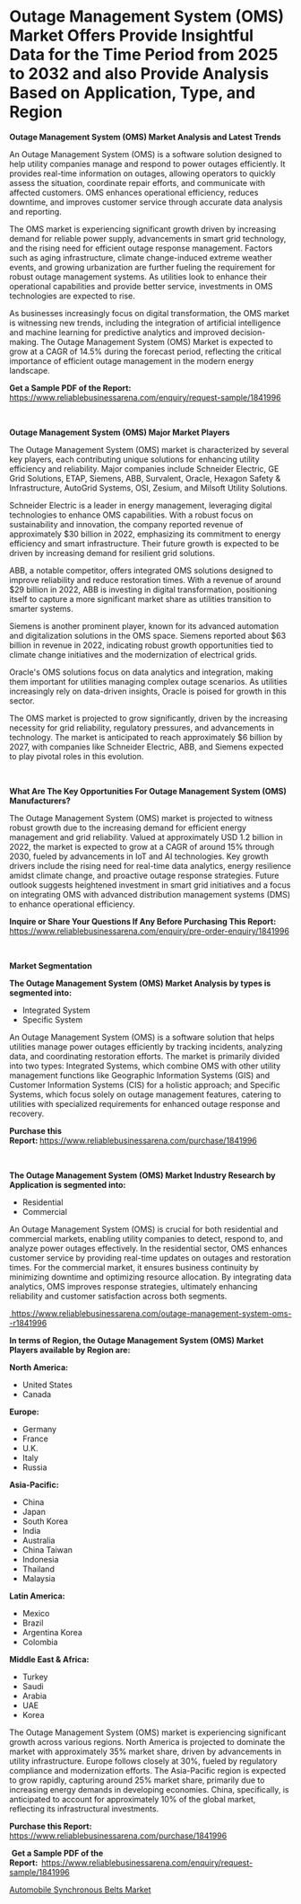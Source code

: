 <p><h1>Outage Management System (OMS) Market Offers Provide Insightful Data for the Time Period from 2025 to 2032 and also Provide Analysis Based on Application, Type, and Region</h1></p><p><strong>Outage Management System (OMS) Market Analysis and Latest Trends</strong></p>
<p><p>An Outage Management System (OMS) is a software solution designed to help utility companies manage and respond to power outages efficiently. It provides real-time information on outages, allowing operators to quickly assess the situation, coordinate repair efforts, and communicate with affected customers. OMS enhances operational efficiency, reduces downtime, and improves customer service through accurate data analysis and reporting.</p><p>The OMS market is experiencing significant growth driven by increasing demand for reliable power supply, advancements in smart grid technology, and the rising need for efficient outage response management. Factors such as aging infrastructure, climate change-induced extreme weather events, and growing urbanization are further fueling the requirement for robust outage management systems. As utilities look to enhance their operational capabilities and provide better service, investments in OMS technologies are expected to rise.</p><p>As businesses increasingly focus on digital transformation, the OMS market is witnessing new trends, including the integration of artificial intelligence and machine learning for predictive analytics and improved decision-making. The Outage Management System (OMS) Market is expected to grow at a CAGR of 14.5% during the forecast period, reflecting the critical importance of efficient outage management in the modern energy landscape.</p></p>
<p><strong>Get a Sample PDF of the Report:&nbsp;</strong> <a href="https://www.reliablebusinessarena.com/enquiry/request-sample/1841996?utm_campaign=3211&utm_medium=2&utm_source=Github&utm_content=ia&utm_term=26032025&utm_id=outage-management-system-oms">https://www.reliablebusinessarena.com/enquiry/request-sample/1841996</a></p>
<p>&nbsp;</p>
<p><strong>Outage Management System (OMS) Major Market Players</strong></p>
<p><p>The Outage Management System (OMS) market is characterized by several key players, each contributing unique solutions for enhancing utility efficiency and reliability. Major companies include Schneider Electric, GE Grid Solutions, ETAP, Siemens, ABB, Survalent, Oracle, Hexagon Safety & Infrastructure, AutoGrid Systems, OSI, Zesium, and Milsoft Utility Solutions.</p><p>Schneider Electric is a leader in energy management, leveraging digital technologies to enhance OMS capabilities. With a robust focus on sustainability and innovation, the company reported revenue of approximately $30 billion in 2022, emphasizing its commitment to energy efficiency and smart infrastructure. Their future growth is expected to be driven by increasing demand for resilient grid solutions.</p><p>ABB, a notable competitor, offers integrated OMS solutions designed to improve reliability and reduce restoration times. With a revenue of around $29 billion in 2022, ABB is investing in digital transformation, positioning itself to capture a more significant market share as utilities transition to smarter systems.</p><p>Siemens is another prominent player, known for its advanced automation and digitalization solutions in the OMS space. Siemens reported about $63 billion in revenue in 2022, indicating robust growth opportunities tied to climate change initiatives and the modernization of electrical grids.</p><p>Oracle's OMS solutions focus on data analytics and integration, making them important for utilities managing complex outage scenarios. As utilities increasingly rely on data-driven insights, Oracle is poised for growth in this sector.</p><p>The OMS market is projected to grow significantly, driven by the increasing necessity for grid reliability, regulatory pressures, and advancements in technology. The market is anticipated to reach approximately $6 billion by 2027, with companies like Schneider Electric, ABB, and Siemens expected to play pivotal roles in this evolution.</p></p>
<p>&nbsp;</p>
<p><strong>What Are The Key Opportunities For Outage Management System (OMS) Manufacturers?</strong></p>
<p><p>The Outage Management System (OMS) market is projected to witness robust growth due to the increasing demand for efficient energy management and grid reliability. Valued at approximately USD 1.2 billion in 2022, the market is expected to grow at a CAGR of around 15% through 2030, fueled by advancements in IoT and AI technologies. Key growth drivers include the rising need for real-time data analytics, energy resilience amidst climate change, and proactive outage response strategies. Future outlook suggests heightened investment in smart grid initiatives and a focus on integrating OMS with advanced distribution management systems (DMS) to enhance operational efficiency.</p></p>
<p><strong>Inquire or Share Your Questions If Any Before Purchasing This Report:</strong> <a href="https://www.reliablebusinessarena.com/enquiry/pre-order-enquiry/1841996?utm_campaign=3211&utm_medium=2&utm_source=Github&utm_content=ia&utm_term=26032025&utm_id=outage-management-system-oms">https://www.reliablebusinessarena.com/enquiry/pre-order-enquiry/1841996</a></p>
<p>&nbsp;</p>
<p><strong>Market Segmentation</strong></p>
<p><strong>The Outage Management System (OMS) Market Analysis by types is segmented into:</strong></p>
<p><ul><li>Integrated System</li><li>Specific System</li></ul></p>
<p><p>An Outage Management System (OMS) is a software solution that helps utilities manage power outages efficiently by tracking incidents, analyzing data, and coordinating restoration efforts. The market is primarily divided into two types: Integrated Systems, which combine OMS with other utility management functions like Geographic Information Systems (GIS) and Customer Information Systems (CIS) for a holistic approach; and Specific Systems, which focus solely on outage management features, catering to utilities with specialized requirements for enhanced outage response and recovery.</p></p>
<p><strong>Purchase this Report:&nbsp;</strong><a href="https://www.reliablebusinessarena.com/purchase/1841996?utm_campaign=3211&utm_medium=2&utm_source=Github&utm_content=ia&utm_term=26032025&utm_id=outage-management-system-oms">https://www.reliablebusinessarena.com/purchase/1841996</a></p>
<p>&nbsp;</p>
<p><strong>The Outage Management System (OMS) Market Industry Research by Application is segmented into:</strong></p>
<p><ul><li>Residential</li><li>Commercial</li></ul></p>
<p><p>An Outage Management System (OMS) is crucial for both residential and commercial markets, enabling utility companies to detect, respond to, and analyze power outages effectively. In the residential sector, OMS enhances customer service by providing real-time updates on outages and restoration times. For the commercial market, it ensures business continuity by minimizing downtime and optimizing resource allocation. By integrating data analytics, OMS improves response strategies, ultimately enhancing reliability and customer satisfaction across both segments.</p></p>
<p><a href="https://www.reliablebusinessarena.com/outage-management-system-oms--r1841996?utm_campaign=3211&utm_medium=2&utm_source=Github&utm_content=ia&utm_term=26032025&utm_id=outage-management-system-oms">&nbsp;https://www.reliablebusinessarena.com/outage-management-system-oms--r1841996</a></p>
<p><strong>In terms of Region, the Outage Management System (OMS) Market Players available by Region are:</strong></p>
<p>
    <p> <strong> North America: </strong>
        <ul>
            <li>United States</li>
            <li>Canada</li>
        </ul>
        </p> 
    <p> <strong> Europe: </strong>
        <ul>
            <li>Germany</li>
            <li>France</li>
            <li>U.K.</li>
            <li>Italy</li>
            <li>Russia</li>
        </ul>
        </p> 
    <p> <strong> Asia-Pacific: </strong>
        <ul>
            <li>China</li>
            <li>Japan</li>
            <li>South Korea</li>
            <li>India</li>
            <li>Australia</li>
            <li>China Taiwan</li>
            <li>Indonesia</li>
            <li>Thailand</li>
            <li>Malaysia</li>
        </ul>
        </p> 
    <p> <strong> Latin America: </strong>
        <ul>
            <li>Mexico</li>
            <li>Brazil</li>
            <li>Argentina Korea</li>
            <li>Colombia</li>
        </ul>
        </p> 
    <p> <strong> Middle East & Africa: </strong>
        <ul>
            <li>Turkey</li>
            <li>Saudi</li>
            <li>Arabia</li>
            <li>UAE</li>
            <li>Korea</li>
        </ul>
    </p>
    </p>
<p><p>The Outage Management System (OMS) market is experiencing significant growth across various regions. North America is projected to dominate the market with approximately 35% market share, driven by advancements in utility infrastructure. Europe follows closely at 30%, fueled by regulatory compliance and modernization efforts. The Asia-Pacific region is expected to grow rapidly, capturing around 25% market share, primarily due to increasing energy demands in developing economies. China, specifically, is anticipated to account for approximately 10% of the global market, reflecting its infrastructural investments.</p></p>
<p><strong>Purchase this Report: </strong><a href="https://www.reliablebusinessarena.com/purchase/1841996?utm_campaign=3211&utm_medium=2&utm_source=Github&utm_content=ia&utm_term=26032025&utm_id=outage-management-system-oms">https://www.reliablebusinessarena.com/purchase/1841996</a></p>
<p>&nbsp;<strong>Get a Sample PDF of the Report:&nbsp;&nbsp;</strong><a href="https://www.reliablebusinessarena.com/enquiry/request-sample/1841996?utm_campaign=3211&utm_medium=2&utm_source=Github&utm_content=ia&utm_term=26032025&utm_id=outage-management-system-oms">https://www.reliablebusinessarena.com/enquiry/request-sample/1841996</a></p>
<p><strong></strong></p>
<p><p><a href="https://github.com/nibbsmantji/Market-Research-Report-List-1/blob/main/automobile-synchronous-belts-market.md?utm_campaign=3211&utm_medium=2&utm_source=Github&utm_content=ia&utm_term=26032025&utm_id=outage-management-system-oms">Automobile Synchronous Belts Market</a></p></p>